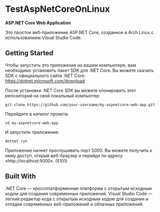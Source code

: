 # TestAspNetCoreOnLinux

**ASP.NET Core Web Application**

Это простое веб-приложение ASP.NET Core, созданное в Arch Linux с использованием Visual Studio Code.

## Getting Started
Чтобы запустить это приложение на вашем компьютере, вам необходимо установить пакет SDK для .NET Core. Вы можете скачать SDK с официального сайта .NET Core: https://dotnet.microsoft.com/download

После установки .NET Core SDK вы можете клонировать этот репозиторий на свой локальный компьютер:

```git clone https://github.com/your-username/my-aspnetcore-web-app.git```

Перейдите в каталог проекта:

```cd my-aspnetcore-web-app```

И запустите приложение:


```dotnet run```

Приложение начнет прослушивать порт 5000. Вы можете получить к нему доступ, открыв веб-браузер и перейдя по адресу «http://localhost:5000». (5101)

## Built With
.NET Core — кроссплатформенная платформа с открытым исходным кодом для создания современных приложений.
Visual Studio Code — легкий редактор кода с открытым исходным кодом для создания и отладки современных веб-приложений и облачных приложений.
